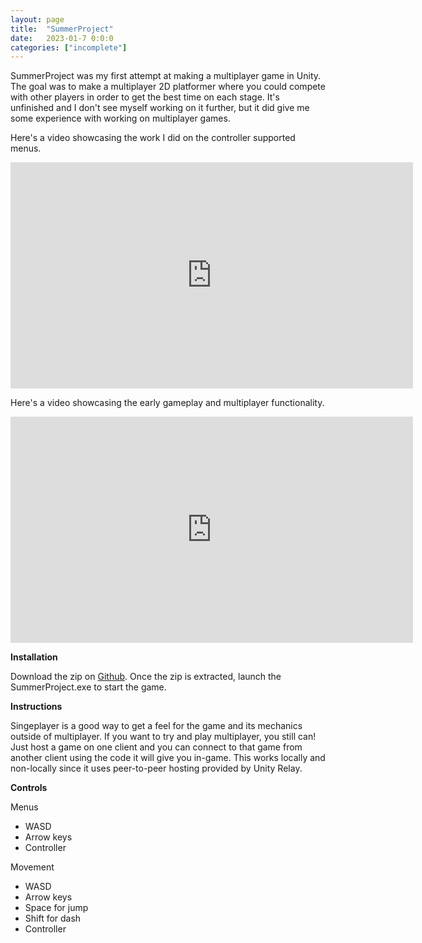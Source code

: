 ```yaml
---
layout: page
title:  "SummerProject"
date:   2023-01-7 0:0:0
categories: ["incomplete"]
---
```

SummerProject was my first attempt at making a multiplayer game in Unity. The goal was to make a multiplayer 2D platformer where you could compete with other players in order to get the best time on each stage. It's unfinished and I don't see myself working on it further, but it did give me some experience with working on multiplayer games.

Here's a video showcasing the work I did on the controller supported menus.

<center><iframe width="644" height="362" src="https://www.youtube-nocookie.com/embed/YNu3R7vVff8?si=r4Wvz4Awg7ROA96Y" title="YouTube video player" frameborder="0" allow="accelerometer; autoplay; clipboard-write; encrypted-media; gyroscope; picture-in-picture; web-share" referrerpolicy="strict-origin-when-cross-origin" allowfullscreen></iframe></center>

Here's a video showcasing the early gameplay and multiplayer functionality.

<center><iframe width="644" height="362" src="https://www.youtube-nocookie.com/embed/h7165bgv6Mk?si=2tvy6EWVEgTKLLoN" title="YouTube video player" frameborder="0" allow="accelerometer; autoplay; clipboard-write; encrypted-media; gyroscope; picture-in-picture; web-share" referrerpolicy="strict-origin-when-cross-origin" allowfullscreen></iframe></center>

**Installation** 

Download the zip on [Github][sp-git]. Once the zip is extracted, launch the SummerProject.exe to start the game.

**Instructions** 

Singeplayer is a good way to get a feel for the game and its mechanics outside of multiplayer. If you want to try and play multiplayer, you still can! Just host a game on one client and you can connect to that game from another client using the code it will give you in-game. This works locally and non-locally since it uses peer-to-peer hosting provided by Unity Relay.

**Controls**

Menus
 - WASD
 - Arrow keys
 - Controller

Movement
 - WASD
 - Arrow keys
 - Space for jump
 - Shift for dash
 - Controller

[sp-git]: https://github.com/DustinSchimel/SummerProject

